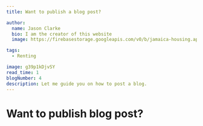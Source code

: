```yaml
---
title: Want to publish a blog post?

author:
  name: Jason Clarke
  bio: I am the creator of this website
  image: https://firebasestorage.googleapis.com/v0/b/jamaica-housing.appspot.com/o/property_images%2FqhdYBX7tVfOcUyV6bYtFOP9JGiD2%2F1633470036810_20210802_020646.png?alt=media&token=33ccb828-5abe-4f11-a305-0feac2b88132

tags: 
  - Renting

image: g39p1kDjvSY
read_time: 1
blogNumber: 4
description: Let me guide you on how to post a blog.
---
```


# Want to publish blog post?
